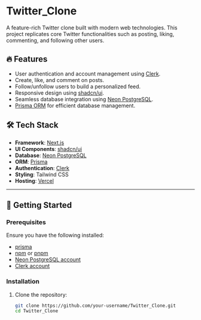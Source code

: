 # Twitter_Clone

A feature-rich Twitter clone built with modern web technologies. This project replicates core Twitter functionalities such as posting, liking, commenting, and following other users.

## 🔥 Features

- User authentication and account management using [Clerk](https://clerk.dev).
- Create, like, and comment on posts.
- Follow/unfollow users to build a personalized feed.
- Responsive design using [shadcn/ui](https://ui.shadcn.dev).
- Seamless database integration using [Neon PostgreSQL](https://neon.tech).
- [Prisma ORM](https://www.prisma.io) for efficient database management.

## 🛠️ Tech Stack

- **Framework**: [Next.js](https://nextjs.org)
- **UI Components**: [shadcn/ui](https://ui.shadcn.dev)
- **Database**: [Neon PostgreSQL](https://neon.tech)
- **ORM**: [Prisma](https://www.prisma.io)
- **Authentication**: [Clerk](https://clerk.dev)
- **Styling**: Tailwind CSS
- **Hosting**: [Vercel](https://vercel.com)

---

## 🚀 Getting Started

### Prerequisites

Ensure you have the following installed:

- [prisma](https://www.prisma.io/)
- [npm](https://www.npmjs.com/) or [pnpm](https://pnpm.io/)
- [Neon PostgreSQL account](https://neon.tech)
- [Clerk account](https://clerk.dev)

### Installation

1. Clone the repository:
   ```bash
   git clone https://github.com/your-username/Twitter_Clone.git
   cd Twitter_Clone
   ```
